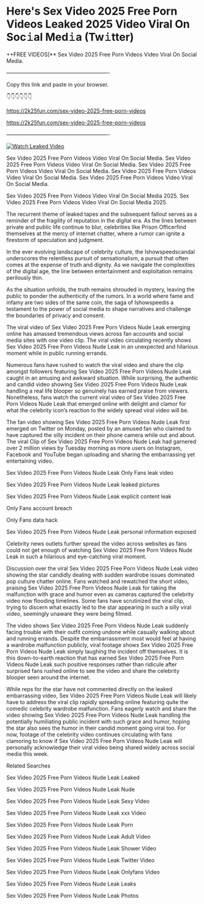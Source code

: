 # Here's Sex Video 2025 Free Porn Videos Leaked 2025 Video Viral On Soc𝚒al Med𝚒a (Tw𝚒tter)

++FREE VIDEOS]** Sex Video 2025 Free Porn Videos Video Viral On Social Media.

———————————————————-

Copy this link and paste in your browser.

👇👇👇👇👇👇

https://2k25fun.com/sex-video-2025-free-porn-videos

https://2k25fun.com/sex-video-2025-free-porn-videos

———————————————————-

[![Watch Leaked Video](https://miro.medium.com/v2/resize:fit:828/format:webp/1*cilzJN44JGOrTw9NJCrNHA.gif "Watch Leaked Video")](https://2k25fun.com/sex-video-2025-free-porn-videos)

Sex Video 2025 Free Porn Videos Video Viral On Social Media. Sex Video 2025 Free Porn Videos Video Viral On Social Media. Sex Video 2025 Free Porn Videos Video Viral On Social Media. Sex Video 2025 Free Porn Videos Video Viral On Social Media. Sex Video 2025 Free Porn Videos Video Viral On Social Media.

Sex Video 2025 Free Porn Videos Video Viral On Social Media 2025. Sex Video 2025 Free Porn Videos Video Viral On Social Media 2025.

The recurrent theme of leaked tapes and the subsequent fallout serves as a reminder of the fragility of reputation in the digital era. As the lines between private and public life continue to blur, celebrities like Prison Officerfind themselves at the mercy of internet chatter, where a rumor can ignite a firestorm of speculation and judgment.

In the ever evolving landscape of celebrity culture, the Ishowspeedscandal underscores the relentless pursuit of sensationalism, a pursuit that often comes at the expense of truth and dignity. As we navigate the complexities of the digital age, the line between entertainment and exploitation remains perilously thin.

As the situation unfolds, the truth remains shrouded in mystery, leaving the public to ponder the authenticity of the rumors. In a world where fame and infamy are two sides of the same coin, the saga of Ishowspeedis a testament to the power of social media to shape narratives and challenge the boundaries of privacy and consent.

The viral video of Sex Video 2025 Free Porn Videos Nude Leak emerging online has amassed tremendous views across fan accounts and social media sites with one video clip. The viral video circulating recently shows Sex Video 2025 Free Porn Videos Nude Leak in an unexpected and hilarious moment while in public running errands.

Numerous fans have rushed to watch the viral video and share the clip amongst followers featuring Sex Video 2025 Free Porn Videos Nude Leak caught in an amusing and awkward situation. While surprising, the authentic and candid video showing Sex Video 2025 Free Porn Videos Nude Leak handling a real life blooper so genuinely has earned praise from viewers. Nonetheless, fans watch the current viral video of Sex Video 2025 Free Porn Videos Nude Leak that emerged online with delight and clamor for what the celebrity icon’s reaction to the widely spread viral video will be.

The fan video showing Sex Video 2025 Free Porn Videos Nude Leak first emerged on Twitter on Monday, posted by an amused fan who claimed to have captured the silly incident on their phone camera while out and about. The viral Clip of Sex Video 2025 Free Porn Videos Nude Leak had garnered over 2 million views by Tuesday morning as more users on Instagram, Facebook and YouTube began uploading and sharing the embarrassing yet entertaining video.

Sex Video 2025 Free Porn Videos Nude Leak Only Fans leak video

Sex Video 2025 Free Porn Videos Nude Leak leaked pictures

Sex Video 2025 Free Porn Videos Nude Leak explicit content leak

Only Fans account breach

Only Fans data hack

Sex Video 2025 Free Porn Videos Nude Leak personal information exposed

Celebrity news outlets further spread the video across websites as fans could not get enough of watching Sex Video 2025 Free Porn Videos Nude Leak in such a hilarious and eye-catching viral moment.

Discussion over the viral Sex Video 2025 Free Porn Videos Nude Leak video showing the star candidly dealing with sudden wardrobe issues dominated pop culture chatter online. Fans watched and rewatched the short video, praising Sex Video 2025 Free Porn Videos Nude Leak for taking the malfunction with grace and humor even as cameras captured the celebrity video now flooding timelines. Some fans have scrutinized the viral clip, trying to discern what exactly led to the star appearing in such a silly viral video, seemingly unaware they were being filmed.

The video shows Sex Video 2025 Free Porn Videos Nude Leak suddenly facing trouble with their outfit coming undone while casually walking about and running errands. Despite the embarrassment most would feel at having a wardrobe malfunction publicly, viral footage shows Sex Video 2025 Free Porn Videos Nude Leak simply laughing the incident off themselves. It is this down-to-earth reaction that has earned Sex Video 2025 Free Porn Videos Nude Leak such positive responses rather than ridicule after surprised fans rushed online to see the video and share the celebrity blooper seen around the internet.

While reps for the star have not commented directly on the leaked embarrassing video, Sex Video 2025 Free Porn Videos Nude Leak will likely have to address the viral clip rapidly spreading online featuring quite the comedic celebrity wardrobe malfunction. Fans eagerly watch and share the video showing Sex Video 2025 Free Porn Videos Nude Leak handling the potentially humiliating public incident with such grace and humor, hoping the star also sees the humor in their candid moment going viral too. For now, footage of the celebrity video continues circulating with fans clamoring to know if Sex Video 2025 Free Porn Videos Nude Leak will personally acknowledge their viral video being shared widely across social media this week.

Related Searches

Sex Video 2025 Free Porn Videos Nude Leak Leaked

Sex Video 2025 Free Porn Videos Nude Leak Nude

Sex Video 2025 Free Porn Videos Nude Leak Sexy Video

Sex Video 2025 Free Porn Videos Nude Leak xxx Video

Sex Video 2025 Free Porn Videos Nude Leak Porn

Sex Video 2025 Free Porn Videos Nude Leak Adult Video

Sex Video 2025 Free Porn Videos Nude Leak Shower Video

Sex Video 2025 Free Porn Videos Nude Leak Twitter Video

Sex Video 2025 Free Porn Videos Nude Leak Onlyfans Video

Sex Video 2025 Free Porn Videos Nude Leak Leaks

Sex Video 2025 Free Porn Videos Nude Leak Photos